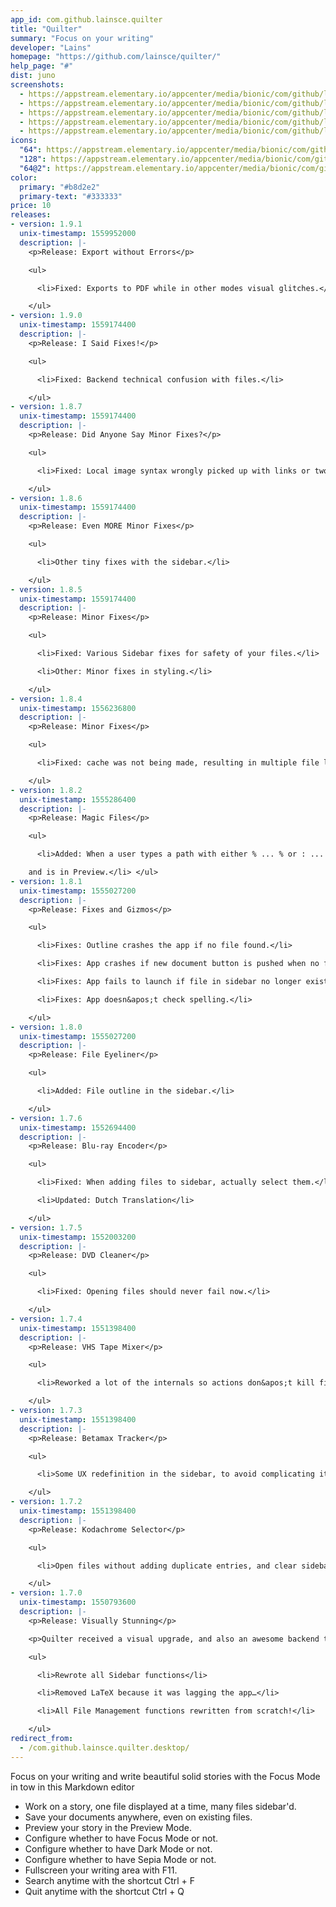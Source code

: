 ```yaml
---
app_id: com.github.lainsce.quilter
title: "Quilter"
summary: "Focus on your writing"
developer: "Lains"
homepage: "https://github.com/lainsce/quilter/"
help_page: "#"
dist: juno
screenshots:
  - https://appstream.elementary.io/appcenter/media/bionic/com/github/lainsce.quilter/AC5A14CA7C46058C34E439ABE427312B/screenshots/image-1_orig.png
  - https://appstream.elementary.io/appcenter/media/bionic/com/github/lainsce.quilter/AC5A14CA7C46058C34E439ABE427312B/screenshots/image-2_orig.png
  - https://appstream.elementary.io/appcenter/media/bionic/com/github/lainsce.quilter/AC5A14CA7C46058C34E439ABE427312B/screenshots/image-3_orig.png
  - https://appstream.elementary.io/appcenter/media/bionic/com/github/lainsce.quilter/AC5A14CA7C46058C34E439ABE427312B/screenshots/image-4_orig.png
  - https://appstream.elementary.io/appcenter/media/bionic/com/github/lainsce.quilter/AC5A14CA7C46058C34E439ABE427312B/screenshots/image-5_orig.png
icons:
  "64": https://appstream.elementary.io/appcenter/media/bionic/com/github/lainsce.quilter/AC5A14CA7C46058C34E439ABE427312B/icons/64x64/com.github.lainsce.quilter_com.github.lainsce.quilter.png
  "128": https://appstream.elementary.io/appcenter/media/bionic/com/github/lainsce.quilter/AC5A14CA7C46058C34E439ABE427312B/icons/128x128/com.github.lainsce.quilter_com.github.lainsce.quilter.png
  "64@2": https://appstream.elementary.io/appcenter/media/bionic/com/github/lainsce.quilter/AC5A14CA7C46058C34E439ABE427312B/icons/64x64@2/com.github.lainsce.quilter_com.github.lainsce.quilter.png
color:
  primary: "#b8d2e2"
  primary-text: "#333333"
price: 10
releases:
- version: 1.9.1
  unix-timestamp: 1559952000
  description: |-
    <p>Release: Export without Errors</p>

    <ul>

      <li>Fixed: Exports to PDF while in other modes visual glitches.</li>

    </ul>
- version: 1.9.0
  unix-timestamp: 1559174400
  description: |-
    <p>Release: I Said Fixes!</p>

    <ul>

      <li>Fixed: Backend technical confusion with files.</li>

    </ul>
- version: 1.8.7
  unix-timestamp: 1559174400
  description: |-
    <p>Release: Did Anyone Say Minor Fixes?</p>

    <ul>

      <li>Fixed: Local image syntax wrongly picked up with links or two : in succession.</li>

    </ul>
- version: 1.8.6
  unix-timestamp: 1559174400
  description: |-
    <p>Release: Even MORE Minor Fixes</p>

    <ul>

      <li>Other tiny fixes with the sidebar.</li>

    </ul>
- version: 1.8.5
  unix-timestamp: 1559174400
  description: |-
    <p>Release: Minor Fixes</p>

    <ul>

      <li>Fixed: Various Sidebar fixes for safety of your files.</li>

      <li>Other: Minor fixes in styling.</li>

    </ul>
- version: 1.8.4
  unix-timestamp: 1556236800
  description: |-
    <p>Release: Minor Fixes</p>

    <ul>

      <li>Fixed: cache was not being made, resulting in multiple file loss afterwards with many operations.</li>

    </ul>
- version: 1.8.2
  unix-timestamp: 1555286400
  description: |-
    <p>Release: Magic Files</p>

    <ul>

      <li>Added: When a user types a path with either % ... % or : ... : to a file or image respectively, it is embedded,

    and is in Preview.</li> </ul>
- version: 1.8.1
  unix-timestamp: 1555027200
  description: |-
    <p>Release: Fixes and Gizmos</p>

    <ul>

      <li>Fixes: Outline crashes the app if no file found.</li>

      <li>Fixes: App crashes if new document button is pushed when no files are in the sidebar.</li>

      <li>Fixes: App fails to launch if file in sidebar no longer exists.</li>

      <li>Fixes: App doesn&apos;t check spelling.</li>

    </ul>
- version: 1.8.0
  unix-timestamp: 1555027200
  description: |-
    <p>Release: File Eyeliner</p>

    <ul>

      <li>Added: File outline in the sidebar.</li>

    </ul>
- version: 1.7.6
  unix-timestamp: 1552694400
  description: |-
    <p>Release: Blu-ray Encoder</p>

    <ul>

      <li>Fixed: When adding files to sidebar, actually select them.</li>

      <li>Updated: Dutch Translation</li>

    </ul>
- version: 1.7.5
  unix-timestamp: 1552003200
  description: |-
    <p>Release: DVD Cleaner</p>

    <ul>

      <li>Fixed: Opening files should never fail now.</li>

    </ul>
- version: 1.7.4
  unix-timestamp: 1551398400
  description: |-
    <p>Release: VHS Tape Mixer</p>

    <ul>

      <li>Reworked a lot of the internals so actions don&apos;t kill files. [Adam Bieńkowski - @donadigo]</li>

    </ul>
- version: 1.7.3
  unix-timestamp: 1551398400
  description: |-
    <p>Release: Betamax Tracker</p>

    <ul>

      <li>Some UX redefinition in the sidebar, to avoid complicating it.</li>

    </ul>
- version: 1.7.2
  unix-timestamp: 1551398400
  description: |-
    <p>Release: Kodachrome Selector</p>

    <ul>

      <li>Open files without adding duplicate entries, and clear sidebar is you really need to (it has a confirm dialog).</li>

    </ul>
- version: 1.7.0
  unix-timestamp: 1550793600
  description: |-
    <p>Release: Visually Stunning</p>

    <p>Quilter received a visual upgrade, and also an awesome backend tuneup.</p>

    <ul>

      <li>Rewrote all Sidebar functions</li>

      <li>Removed LaTeX because it was lagging the app…</li>

      <li>All File Management functions rewritten from scratch!</li>

    </ul>
redirect_from:
  - /com.github.lainsce.quilter.desktop/
---
```


<p>Focus on your writing and write beautiful solid stories with the Focus Mode in tow in this Markdown editor</p>
<ul>
  <li>Work on a story, one file displayed at a time, many files sidebar&apos;d.</li>
  <li>Save your documents anywhere, even on existing files.</li>
  <li>Preview your story in the Preview Mode.</li>
  <li>Configure whether to have Focus Mode or not.</li>
  <li>Configure whether to have Dark Mode or not.</li>
  <li>Configure whether to have Sepia Mode or not.</li>
  <li>Fullscreen your writing area with F11.</li>
  <li>Search anytime with the shortcut Ctrl + F</li>
  <li>Quit anytime with the shortcut Ctrl + Q</li>
</ul>